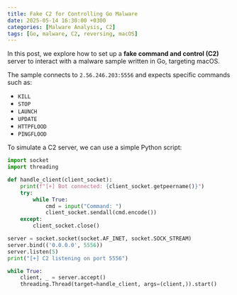 ```yaml
---
title: Fake C2 for Controlling Go Malware
date: 2025-05-14 16:30:00 +0300
categories: [Malware Analysis, C2]
tags: [Go, malware, C2, reversing, macOS]
---
```


In this post, we explore how to set up a **fake command and control (C2)** server to interact with a malware sample written in Go, targeting macOS.

The sample connects to `2.56.246.203:5556` and expects specific commands such as:

- `KILL`
- `STOP`
- `LAUNCH`
- `UPDATE`
- `HTTPFLOOD`
- `PINGFLOOD`

To simulate a C2 server, we can use a simple Python script:

```python
import socket
import threading

def handle_client(client_socket):
    print(f"[+] Bot connected: {client_socket.getpeername()}")
    try:
        while True:
            cmd = input("Command: ")
            client_socket.sendall(cmd.encode())
    except:
        client_socket.close()

server = socket.socket(socket.AF_INET, socket.SOCK_STREAM)
server.bind(('0.0.0.0', 5556))
server.listen(5)
print("[+] C2 listening on port 5556")

while True:
    client, _ = server.accept()
    threading.Thread(target=handle_client, args=(client,)).start()
